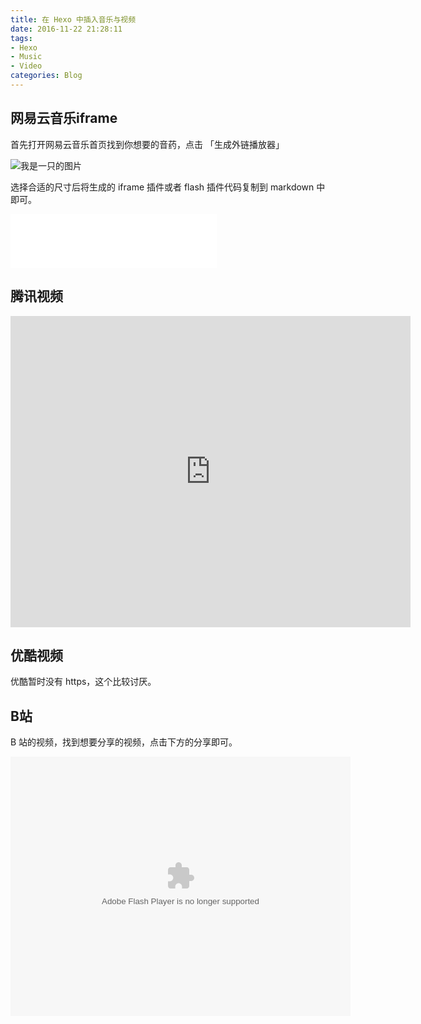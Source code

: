 ```yaml
---
title: 在 Hexo 中插入音乐与视频
date: 2016-11-22 21:28:11
tags:
- Hexo
- Music
- Video
categories: Blog
---
```

## 网易云音乐iframe

首先打开网易云音乐首页找到你想要的音药，点击 「生成外链播放器」

<img src="/assets/img/hexo_music.png" alt="我是一只的图片">

选择合适的尺寸后将生成的 iframe 插件或者 flash 插件代码复制到 markdown 中即可。

<iframe frameborder="no" border="0" marginwidth="0" marginheight="0" width=330 height=86 src="//music.163.com/outchain/player?type=2&id=26085700&auto=0&height=66"></iframe>

<!-- more -->
## 腾讯视频

<iframe frameborder="0" width="640" height="498" src="https://v.qq.com/iframe/player.html?vid=f0022xw9le3&tiny=0&auto=0" allowfullscreen></iframe>

## 优酷视频

优酷暂时没有 https，这个比较讨厌。


## B站

B 站的视频，找到想要分享的视频，点击下方的分享即可。

<embed height="415" width="544" quality="high" allowfullscreen="true" type="application/x-shockwave-flash" src="//static.hdslb.com/miniloader.swf" flashvars="aid=18827465&page=1" pluginspage="//www.adobe.com/shockwave/download/download.cgi?P1_Prod_Version=ShockwaveFlash"></embed>
